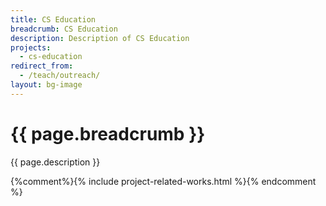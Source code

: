 ```yaml
---
title: CS Education
breadcrumb: CS Education
description: Description of CS Education
projects:
  - cs-education
redirect_from:
  - /teach/outreach/
layout: bg-image
---
```

# {{ page.breadcrumb }}

{{ page.description }}

{%comment%}{% include project-related-works.html %}{% endcomment %}
